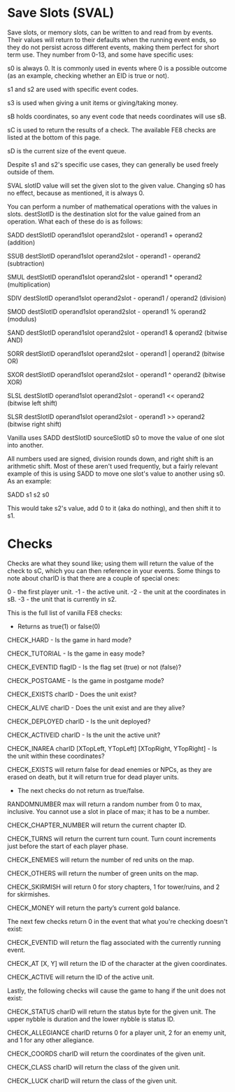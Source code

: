 # Save Slots \(SVAL\)

Save slots, or memory slots, can be written to and read from by events.
Their values will return to their defaults when the running event ends,
so they do not persist across different events, making them perfect
for short term use. They number from 0-13, and some have specific uses:

s0 is always 0. It is commonly used in events where 0 is a possible
outcome (as an example, checking whether an EID is true or not).

s1 and s2 are used with specific event codes. 

s3 is used when giving a unit items or giving/taking money.

sB holds coordinates, so any event code
that needs coordinates will use sB.

sC is used to return the results of a check. The available
FE8 checks are listed at the bottom of this page.

sD is the current size of the event queue. 

Despite s1 and s2's specific use cases, they can
generally be used freely outside of them. 

SVAL slotID value will set the given slot to the given value.
Changing s0 has no effect, because as mentioned, it is always 0.

You can perform a number of mathematical operations with the values in slots.
destSlotID is the destination slot for the value gained from an operation.
What each of these do is as follows:


SADD destSlotID operand1slot operand2slot - operand1 + operand2 (addition)

SSUB destSlotID operand1slot operand2slot - operand1 - operand2 (subtraction)

SMUL destSlotID operand1slot operand2slot - operand1 * operand2 (multiplication)

SDIV destSlotID operand1slot operand2slot - operand1 / operand2 (division)

SMOD destSlotID operand1slot operand2slot - operand1 % operand2 (modulus)

SAND destSlotID operand1slot operand2slot - operand1 & operand2 (bitwise AND)

SORR destSlotID operand1slot operand2slot - operand1 | operand2 (bitwise OR)

SXOR destSlotID operand1slot operand2slot - operand1 ^ operand2 (bitwise XOR)

SLSL destSlotID operand1slot operand2slot - operand1 << operand2 (bitwise left shift)

SLSR destSlotID operand1slot operand2slot - operand1 >> operand2 (bitwise right shift)

Vanilla uses SADD destSlotID sourceSlotID s0 to move the value of one slot into another.

All numbers used are signed, division rounds down, and right shift is an arithmetic
shift. Most of these aren't used frequently, but a fairly relevant example of this
is using SADD to move one slot's value to another using s0. As an example:

SADD s1 s2 s0

This would take s2's value, add 0 to it (aka do nothing), and then shift it to s1.

# Checks

Checks are what they sound like; using them will
return the value of the check to sC, which you
can then reference in your events. Some things
to note about charID is that there are a couple
of special ones:

0 - the first player unit.
-1 - the active unit.
-2 - the unit at the coordinates in sB.
-3 - the unit that is currently in s2.

This is the full list of vanilla FE8 checks:

- Returns as true(1) or false(0)

CHECK_HARD - Is the game in hard mode?

CHECK_TUTORIAL - Is the game in easy mode?

CHECK_EVENTID flagID - Is the flag set (true) or not (false)?

CHECK_POSTGAME - Is the game in postgame mode?

CHECK_EXISTS charID - Does the unit exist?

CHECK_ALIVE charID - Does the unit exist and are they alive?

CHECK_DEPLOYED charID - Is the unit deployed?

CHECK_ACTIVEID charID - Is the unit the active unit?

CHECK_INAREA charID [XTopLeft, YTopLeft] [XTopRight, YTopRight] - Is the unit within these coordinates?

CHECK_EXISTS will return false for dead enemies or NPCs, as they are
erased on death, but it will return true for dead player units.

- The next checks do not return as true/false.

RANDOMNUMBER max will return a random number from 0 to max, inclusive.
You cannot use a slot in place of max; it has to be a number.

CHECK_CHAPTER_NUMBER will return the current chapter ID.

CHECK_TURNS will return the current turn count.
Turn count increments just before the start of each player phase.

CHECK_ENEMIES will return the number of red units on the map.

CHECK_OTHERS will return the number of green units on the map.

CHECK_SKIRMISH will return 0 for story chapters, 1 for tower/ruins, and 2 for skirmishes.

CHECK_MONEY will return the party’s current gold balance.

The next few checks return 0 in the event that what
you're checking doesn't exist:

CHECK_EVENTID will return the flag associated with the
currently running event.

CHECK_AT [X, Y] will return the ID of the character at the given coordinates.

CHECK_ACTIVE will return the ID of the active unit.

Lastly, the following checks will cause the game to hang if the unit does not exist:

CHECK_STATUS charID will return the status byte for the given unit.
The upper nybble is duration and the lower nybble is status ID.

CHECK_ALLEGIANCE charID returns 0 for a player unit,
2 for an enemy unit, and 1 for any other allegiance.

CHECK_COORDS charID will return the coordinates of the
given unit. 

CHECK_CLASS charID will return the class of the given
unit. 

CHECK_LUCK charID will return the class of the given
unit. 

